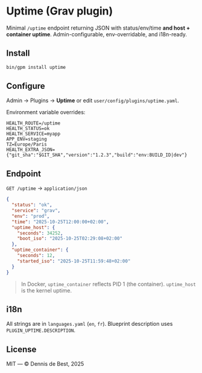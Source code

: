 # Uptime (Grav plugin)

Minimal `/uptime` endpoint returning JSON with status/env/time **and host + container uptime**.
Admin-configurable, env-overridable, and i18n-ready.

## Install

```bash
bin/gpm install uptime
```

## Configure

Admin → Plugins → **Uptime** or edit `user/config/plugins/uptime.yaml`.

Environment variable overrides:

```
HEALTH_ROUTE=/uptime
HEALTH_STATUS=ok
HEALTH_SERVICE=myapp
APP_ENV=staging
TZ=Europe/Paris
HEALTH_EXTRA_JSON={"git_sha":"$GIT_SHA","version":"1.2.3","build":"env:BUILD_ID|dev"}
```

## Endpoint

`GET /uptime` → `application/json`

```json
{
  "status": "ok",
  "service": "grav",
  "env": "prod",
  "time": "2025-10-25T12:00:00+02:00",
  "uptime_host": {
    "seconds": 34252,
    "boot_iso": "2025-10-25T02:29:08+02:00"
  },
  "uptime_container": {
    "seconds": 12,
    "started_iso": "2025-10-25T11:59:48+02:00"
  }
}
```

> In Docker, `uptime_container` reflects PID 1 (the container). `uptime_host` is the kernel uptime.

## i18n

All strings are in `languages.yaml` (`en`, `fr`).
Blueprint description uses `PLUGIN_UPTIME.DESCRIPTION`.

## License

MIT — © Dennis de Best, 2025
